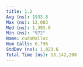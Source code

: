 ```yaml
---
title: 1.2
Avg (ns): 1933.8
Max (ns): 12,083
Med (ns): 1,393.0
Min (ns): "972"
Name: cudaMalloc
Num Calls: 6,796
StdDev (ns): 1,023.6
Total Time (ns): 13,142,208
---
```

